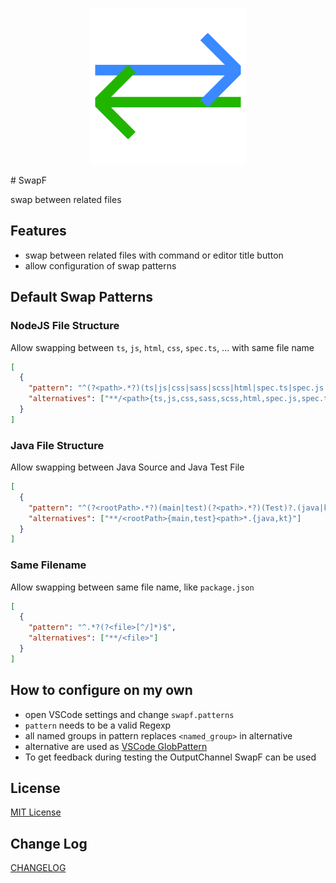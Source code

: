 <p align="center">
<img src="https://github.com/AnWeber/vscode-swapf/raw/main/icon.png" alt="SwapF" />
</p>
# SwapF

swap between related files

## Features

- swap between related files with command or editor title button
- allow configuration of swap patterns

## Default Swap Patterns

### NodeJS File Structure

Allow swapping between `ts`, `js`, `html`, `css`, `spec.ts`, ... with same file name

```json
[
  {
    "pattern": "^(?<path>.*?)(ts|js|css|sass|scss|html|spec.ts|spec.js|test.js|test.ts)$",
    "alternatives": ["**/<path>{ts,js,css,sass,scss,html,spec.js,spec.ts}"]
  }
]
```

### Java File Structure

Allow swapping between Java Source and Java Test File

```json
[
  {
    "pattern": "^(?<rootPath>.*?)(main|test)(?<path>.*?)(Test)?.(java|kt)$",
    "alternatives": ["**/<rootPath>{main,test}<path>*.{java,kt}"]
  }
]
```

### Same Filename

Allow swapping between same file name, like `package.json`

```json
[
  {
    "pattern": "^.*?(?<file>[^/]*)$",
    "alternatives": ["**/<file>"]
  }
]
```

## How to configure on my own

- open VSCode settings and change `swapf.patterns`
- `pattern` needs to be a valid Regexp
- all named groups in pattern replaces `<named_group>` in alternative
- alternative are used as [VSCode GlobPattern](https://code.visualstudio.com/api/references/vscode-api#GlobPattern)
- To get feedback during testing the OutputChannel SwapF can be used

## License

[MIT License](LICENSE)

## Change Log

[CHANGELOG](CHANGELOG.md)

